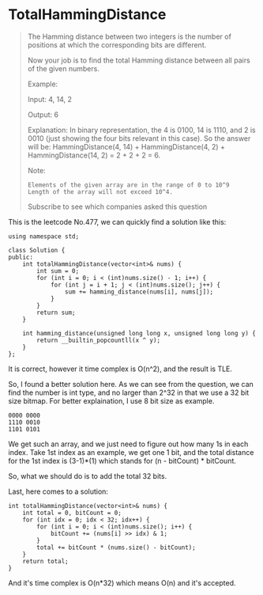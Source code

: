 TotalHammingDistance
===

> The Hamming distance between two integers is the number of positions at which the corresponding bits are different.
>
> Now your job is to find the total Hamming distance between all pairs of the given numbers.
>
> Example:
>
> Input: 4, 14, 2
>
> Output: 6
>
> Explanation: In binary representation, the 4 is 0100, 14 is 1110, and 2 is 0010 (just
> showing the four bits relevant in this case). So the answer will be:
> HammingDistance(4, 14) + HammingDistance(4, 2) + HammingDistance(14, 2) = 2 + 2 + 2 = 6.
>
> Note:
>
>     Elements of the given array are in the range of 0 to 10^9
>     Length of the array will not exceed 10^4.
>
> Subscribe to see which companies asked this question

This is the leetcode No.477, we can quickly find a solution like this:

```
using namespace std;

class Solution {
public:
    int totalHammingDistance(vector<int>& nums) {
        int sum = 0;
        for (int i = 0; i < (int)nums.size() - 1; i++) {
            for (int j = i + 1; j < (int)nums.size(); j++) {
                sum += hamming_distance(nums[i], nums[j]);
            }
        }
        return sum;
    }

    int hamming_distance(unsigned long long x, unsigned long long y) {
        return __builtin_popcountll(x ^ y);
    }
};
```

It is correct, however it time complex is O(n^2), and the result is TLE.

So, I found a better solution here. As we can see from the question, we can find the number is int type, and no larger than 2^32 in that we use a 32 bit size bitmap. For better explaination, I use 8 bit size as example.

```
0000 0000
1110 0010
1101 0101
```

We get such an array, and we just need to figure out how many 1s in each index. Take 1st index as an example, we get one 1 bit, and the total distance for the 1st index is (3-1)*(1) which stands for (n - bitCount) * bitCount.

So, what we should do is to add the total 32 bits.

Last, here comes to a solution:

```
int totalHammingDistance(vector<int>& nums) {
    int total = 0, bitCount = 0;
    for (int idx = 0; idx < 32; idx++) {
        for (int i = 0; i < (int)nums.size(); i++) {
            bitCount += (nums[i] >> idx) & 1;
        }
        total += bitCount * (nums.size() - bitCount);
    }
    return total;
}
```

And it's time complex is O(n*32) which means O(n) and it's accepted.
